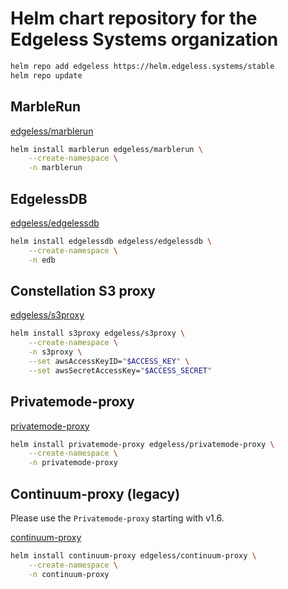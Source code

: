 # Helm chart repository for the Edgeless Systems organization

```sh
helm repo add edgeless https://helm.edgeless.systems/stable
helm repo update
```

## MarbleRun

[edgeless/marblerun](https://github.com/edgelesssys/marblerun/tree/master/charts)

```sh
helm install marblerun edgeless/marblerun \
    --create-namespace \
    -n marblerun
```

## EdgelessDB

[edgeless/edgelessdb](https://github.com/edgelesssys/edgelessdb/tree/main/charts)

```sh
helm install edgelessdb edgeless/edgelessdb \
    --create-namespace \
    -n edb
```

## Constellation S3 proxy

[edgeless/s3proxy](https://github.com/edgelesssys/constellation/tree/main/s3proxy/deploy/s3proxy)

```sh
helm install s3proxy edgeless/s3proxy \
    --create-namespace \
    -n s3proxy \
    --set awsAccessKeyID="$ACCESS_KEY" \
    --set awsSecretAccessKey="$ACCESS_SECRET"
```

## Privatemode-proxy

[privatemode-proxy](https://docs.privatemode.ai/guides/proxy-configuration)

```sh
helm install privatemode-proxy edgeless/privatemode-proxy \
    --create-namespace \
    -n privatemode-proxy
```


## Continuum-proxy (legacy)

Please use the `Privatemode-proxy` starting with v1.6.

[continuum-proxy](https://docs.privatemode.ai/1.5/guides/proxy-configuration)

```sh
helm install continuum-proxy edgeless/continuum-proxy \
    --create-namespace \
    -n continuum-proxy
```
